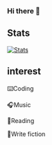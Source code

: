 ### Hi there 👋 
## Stats
[![Stats](https://github-readme-stats.vercel.app/api?username=EricHsia7&show_icons=true&hide=contribs)](https://github.com/EricHsia7/)
## interest
⌨️Coding

🎧Music

📖Reading

📝Write fiction
